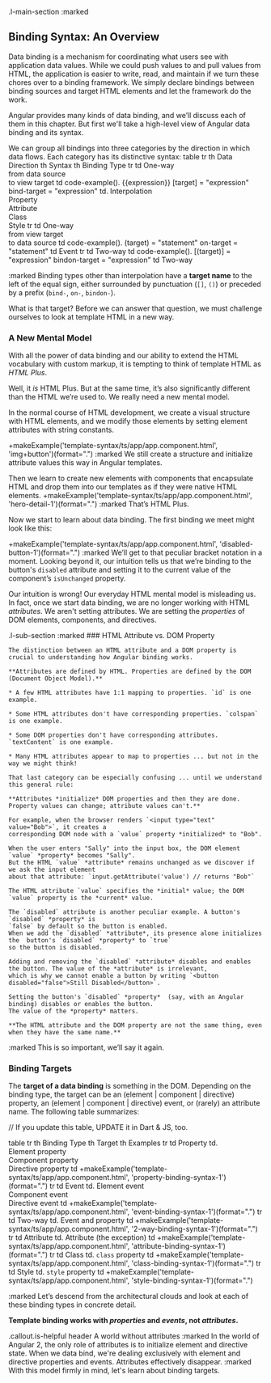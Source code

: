 .l-main-section
:marked
  <a id="binding-syntax"></a>
  ## Binding Syntax: An Overview
  Data binding is a mechanism for coordinating what users see with application data values.
  While we could push values to and pull values from HTML,
  the application is easier to write, read, and maintain if we turn these chores over to a binding framework.
  We simply declare bindings between binding sources and target HTML elements and let the framework do the work.

  Angular provides many kinds of data binding, and we’ll discuss each of them in this chapter.
  But first we'll take a high-level view of Angular data binding and its syntax.

  We can group all bindings into three categories by the direction in which data flows.
  Each category has its distinctive syntax:
table
  tr
    th Data Direction
    th Syntax
    th Binding Type
  tr
    td One-way<br>from data source<br>to view target
    td
      code-example().
        {{expression}}
        [target] = "expression"
        bind-target = "expression"
    td.
      Interpolation<br>
      Property<br>
      Attribute<br>
      Class<br>
      Style
    tr
      td One-way<br>from view target<br>to data source
      td
        code-example().
          (target) = "statement"
          on-target = "statement"
      td Event
    tr
      td Two-way
      td
        code-example().
          [(target)] = "expression"
          bindon-target = "expression"
      td Two-way

:marked
  Binding types other than interpolation have a **target name** to the left of the equal sign,
  either surrounded by punctuation (`[]`, `()`) or preceded by a prefix (`bind-`, `on-`, `bindon-`).

  What is that target? Before we can answer that question, we must challenge ourselves to look at template HTML in a new way.

  ### A New Mental Model

  With all the power of data binding and our ability to extend the HTML vocabulary
  with custom markup, it is tempting to think of template HTML as *HTML Plus*.

  Well, it *is* HTML Plus.
  But at the same time, it’s also significantly different than the HTML we’re used to.
  We really need a new mental model.

  In the normal course of HTML development, we create a visual structure with HTML elements, and
  we modify those elements by setting element attributes with string constants.

+makeExample('template-syntax/ts/app/app.component.html', 'img+button')(format=".")
:marked
  We still create a structure and initialize attribute values this way in Angular templates.

  Then we learn to create new elements with components that encapsulate HTML
  and drop them into our templates as if they were native HTML elements.
+makeExample('template-syntax/ts/app/app.component.html', 'hero-detail-1')(format=".")
:marked
  That’s HTML Plus.

  Now we start to learn about data binding. The first binding we meet might look like this:

+makeExample('template-syntax/ts/app/app.component.html', 'disabled-button-1')(format=".")
:marked
  We’ll get to that peculiar bracket notation in a moment. Looking beyond it,
  our intuition tells us that we’re binding to the button's `disabled` attribute and setting
  it to the current value of the component’s `isUnchanged` property.

  Our intuition is wrong! Our everyday HTML mental model is misleading us.
  In fact, once we start data binding, we are no longer working with HTML *attributes*. We aren't setting attributes.
  We are setting the *properties* of DOM elements, components, and directives.

.l-sub-section
  :marked
    ### HTML Attribute vs. DOM Property

    The distinction between an HTML attribute and a DOM property is crucial to understanding how Angular binding works.

    **Attributes are defined by HTML. Properties are defined by the DOM (Document Object Model).**

    * A few HTML attributes have 1:1 mapping to properties. `id` is one example.

    * Some HTML attributes don't have corresponding properties. `colspan` is one example.

    * Some DOM properties don't have corresponding attributes. `textContent` is one example.

    * Many HTML attributes appear to map to properties ... but not in the way we might think!

    That last category can be especially confusing ... until we understand this general rule:

    **Attributes *initialize* DOM properties and then they are done.
    Property values can change; attribute values can't.**

    For example, when the browser renders `<input type="text" value="Bob">`, it creates a
    corresponding DOM node with a `value` property *initialized* to "Bob".

    When the user enters "Sally" into the input box, the DOM element `value` *property* becomes "Sally".
    But the HTML `value` *attribute* remains unchanged as we discover if we ask the input element
    about that attribute: `input.getAttribute('value') // returns "Bob"`

    The HTML attribute `value` specifies the *initial* value; the DOM `value` property is the *current* value.

    The `disabled` attribute is another peculiar example. A button's `disabled` *property* is
    `false` by default so the button is enabled.
    When we add the `disabled` *attribute*, its presence alone initializes the  button's `disabled` *property* to `true`
    so the button is disabled.

    Adding and removing the `disabled` *attribute* disables and enables the button. The value of the *attribute* is irrelevant,
    which is why we cannot enable a button by writing `<button disabled="false">Still Disabled</button>`.

    Setting the button's `disabled` *property*  (say, with an Angular binding) disables or enables the button.
    The value of the *property* matters.

    **The HTML attribute and the DOM property are not the same thing, even when they have the same name.**

:marked
  This is so important, we’ll say it again.
  ### Binding Targets
  The **target of a data binding** is something in the DOM.
  Depending on the binding type, the target can be an
  (element | component | directive) property, an
  (element | component | directive) event, or (rarely) an attribute name.
  The following table summarizes:

// If you update this table, UPDATE it in Dart & JS, too.
<div width="90%">
table
  tr
    th Binding Type
    th Target
    th Examples
  tr
    td Property
    td.
      Element&nbsp;property<br>
      Component&nbsp;property<br>
      Directive&nbsp;property
    td
      +makeExample('template-syntax/ts/app/app.component.html', 'property-binding-syntax-1')(format=".")
  tr
    td Event
    td.
      Element&nbsp;event<br>
      Component&nbsp;event<br>
      Directive&nbsp;event
    td
      +makeExample('template-syntax/ts/app/app.component.html', 'event-binding-syntax-1')(format=".")
  tr
    td Two-way
    td.
      Event and property
    td
      +makeExample('template-syntax/ts/app/app.component.html', '2-way-binding-syntax-1')(format=".")
  tr
    td Attribute
    td.
      Attribute
      (the&nbsp;exception)
    td
      +makeExample('template-syntax/ts/app/app.component.html', 'attribute-binding-syntax-1')(format=".")
  tr
    td Class
    td.
      <code>class</code> property
    td
      +makeExample('template-syntax/ts/app/app.component.html', 'class-binding-syntax-1')(format=".")
  tr
    td Style
    td.
      <code>style</code> property
    td
      +makeExample('template-syntax/ts/app/app.component.html', 'style-binding-syntax-1')(format=".")
</div>

:marked
  Let’s descend from the architectural clouds and look at each of these binding types in concrete detail.


  **Template binding works with *properties* and *events*, not *attributes*.**

.callout.is-helpful
  header A world without attributes
  :marked
    In the world of Angular 2, the only role of attributes is to initialize element and directive state.
    When we data bind, we're dealing exclusively with element and directive properties and events.
    Attributes effectively disappear.
:marked
  With this model firmly in mind, let's learn about binding targets.
